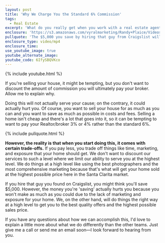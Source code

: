 ```yaml
---
layout: post
title: 'Why We Charge You the Standard 6% Commission'
tags:
  - Real Estate
excerpt: 'What do you really get when you work with a real estate agent who agrees to work for a commission lower than the standard amount? Time is money, and your home sale will suffer in the end.'
enclosure: 'https://s3.amazonaws.com/vyralmarketing/Randy+Plaice/Videos/2017/Why+We+Charge+You+the+Standard+6%2525+Commission+-+Santa+Clarita+Real+Estate+Agent.mp4'
pullquote: 'The $5,000 you save by hiring that guy from Craigslist will actually hurt your bottom line.'
enclosure_type: video/mp4
enclosure_time:
use_youtube_image: true
youtube_alternate_image:
youtube_code: 6IfySBQVKco
---
```



{% include youtube.html %}

If you're selling your house, it might be tempting, but you don't want to discount the amount of commission you will ultimately pay your broker. Allow me to explain why.

Doing this will not actually serve your cause; on the contrary, it could actually hurt you. Of course, you want to sell your house for as much as you can and you want to save as much as possible in costs and fees. Selling a home isn't cheap and there's a lot that goes into it, so it can be tempting to want to pay your Realtor/broker 3% or 4% rather than the standard 6%.

{% include pullquote.html %}

**However, the reality is that when you start doing this, it comes with certain trade-offs.** If you pay less, you trade off things like time, marketing, and exposure that your home should get. We don't want to discount our services to such a level where we limit our ability to serve you at the highest level. We do things at a high level like using the best photographers and the most comprehensive marketing because that's what will get your home sold at the highest possible price here in the Santa Clarita market.

If you hire that guy you found on Craigslist, you might think you'll save $5,000. However, the money you're 'saving' actually hurts you because you won't make as much as you could due to the lack of marketing and exposure for your home. We, on the other hand, will do things the right way at a high level to get you to the best quality offers and the highest possible sales price.

If you have any questions about how we can accomplish this, I'd love to explain a little more about what we do differently than the other teams. Just give me a call or send me an email soon—I look forward to hearing from you.
<br>